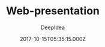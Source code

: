 ---
title: Web-presentation
github: https://github.com/deepidea/web-presentation
demo: https://deepidea.github.io/web-presentation/
author: DeepIdea
ssg:
  - Jekyll
cms:
  - No Cms
date: 2017-10-15T05:35:15.000Z
github_branch: master
description: Jekyll theme template to create web presentation
stale: false
---